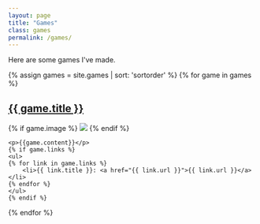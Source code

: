 ```yaml
---
layout: page
title: "Games"
class: games
permalink: /games/
---
```


Here are some games I've made.

{% assign games = site.games | sort: 'sortorder' %}
{% for game in games %}
<article class="project">
    <h1><a href="{{ game.home }}">{{ game.title }}</a></h1>
    {% if game.image %}
    <a href="{{ game.home }}"><img src="../i/{{ game.image }}"/></a>
    {% endif %}

    <p>{{game.content}}</p>
    {% if game.links %}
    <ul>
    {% for link in game.links %}
        <li>{{ link.title }}: <a href="{{ link.url }}">{{ link.url }}</a></li>
    {% endfor %}
    </ul>
    {% endif %}
</article>
{% endfor %}